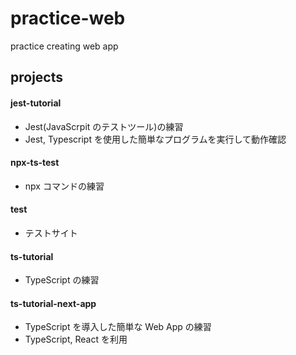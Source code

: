 # practice-web
practice creating web app 

## projects

#### jest-tutorial
* Jest(JavaScrpit のテストツール)の練習
* Jest, Typescript を使用した簡単なプログラムを実行して動作確認

#### npx-ts-test
* npx コマンドの練習

#### test
* テストサイト

#### ts-tutorial
* TypeScript の練習

#### ts-tutorial-next-app
* TypeScript を導入した簡単な Web App の練習
* TypeScript, React を利用
